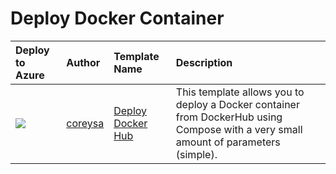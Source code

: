 # Deploy Docker Container


| Deploy to Azure  | Author                          | Template Name   | Description     | 
|:-----------------|:--------------------------------| :---------------| :---------------|
| <a href="https://azuredeploy.net/?repository=https://github.com/coreysa/deploy-docker-container-simple" target="_blank"><img src="http://azuredeploy.net/deploybutton.png"/></a> | [coreysa](https://github.com/coreysa) | [Deploy Docker Hub](https://github.com/coreysa/deploy-docker-container-simple) | This template allows you to deploy a Docker container from DockerHub using Compose with a very small amount of parameters (simple). 


